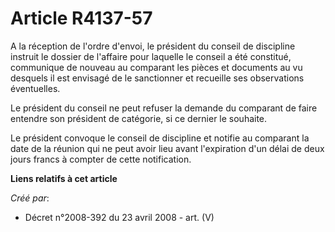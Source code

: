 # Article R4137-57

A la réception de l'ordre d'envoi, le président du conseil de discipline instruit le dossier de l'affaire pour laquelle le
conseil a été constitué, communique de nouveau au comparant les pièces et documents au vu desquels il est envisagé de le
sanctionner et recueille ses observations éventuelles.

Le président du conseil ne peut refuser la demande du comparant de faire entendre son président de catégorie, si ce dernier
le souhaite.

Le président convoque le conseil de discipline et notifie au comparant la date de la réunion qui ne peut avoir lieu avant
l'expiration d'un délai de deux jours francs à compter de cette notification.

**Liens relatifs à cet article**

_Créé par_:

  - Décret n°2008-392 du 23 avril 2008 - art. (V)
